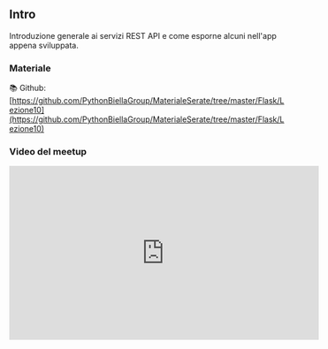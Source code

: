 ## Intro

Introduzione generale ai servizi REST API e come esporne alcuni nell'app appena sviluppata.

### Materiale

📚 Github:
[https://github.com/PythonBiellaGroup/MaterialeSerate/tree/master/Flask/Lezione10](https://github.com/PythonBiellaGroup/MaterialeSerate/tree/master/Flask/Lezione10)

### Video del meetup

<iframe width="560" height="315" src="https://www.youtube.com/embed/RcNbXuHovXs?si=j9kwzBXUgsHqdEVC" title="YouTube video player" frameborder="0" allow="accelerometer; autoplay; clipboard-write; encrypted-media; gyroscope; picture-in-picture; web-share" allowfullscreen></iframe>